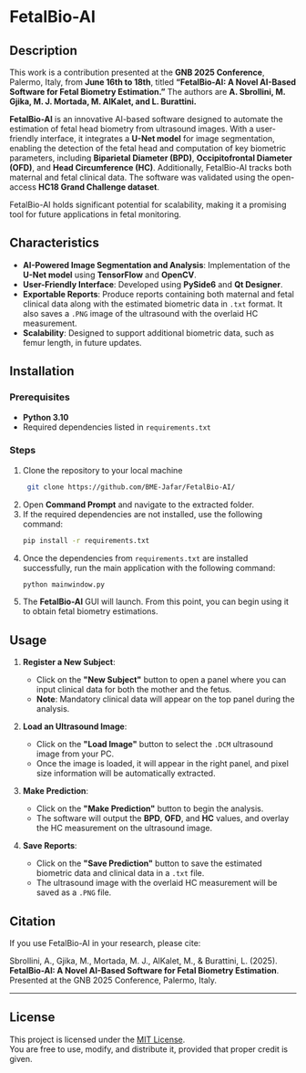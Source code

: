 # FetalBio-AI

## Description

This work is a contribution presented at the **GNB 2025 Conference**, Palermo, Italy, from **June 16th to 18th**, titled **“FetalBio-AI: A Novel AI-Based Software for Fetal Biometry Estimation.”** The authors are **A. Sbrollini, M. Gjika, M. J. Mortada, M. AlKalet, and L. Burattini.**

**FetalBio-AI** is an innovative AI-based software designed to automate the estimation of fetal head biometry from ultrasound images. With a user-friendly interface, it integrates a **U-Net model** for image segmentation, enabling the detection of the fetal head and computation of key biometric parameters, including **Biparietal Diameter (BPD)**, **Occipitofrontal Diameter (OFD)**, and **Head Circumference (HC)**. Additionally, FetalBio-AI tracks both maternal and fetal clinical data. The software was validated using the open-access **HC18 Grand Challenge dataset**.

FetalBio-AI holds significant potential for scalability, making it a promising tool for future applications in fetal monitoring.

## Characteristics

- **AI-Powered Image Segmentation and Analysis**: Implementation of the **U-Net model** using **TensorFlow** and **OpenCV**.
- **User-Friendly Interface**: Developed using **PySide6** and **Qt Designer**.
- **Exportable Reports**: Produce reports containing both maternal and fetal clinical data along with the estimated biometric data in `.txt` format. It also saves a `.PNG` image of the ultrasound with the overlaid HC measurement.
- **Scalability**: Designed to support additional biometric data, such as femur length, in future updates.

## Installation

### Prerequisites

- **Python 3.10**
- Required dependencies listed in `requirements.txt`

### Steps

1. Clone the repository to your local machine 
    ```sh
     git clone https://github.com/BME-Jafar/FetalBio-AI/
    ```
2. Open **Command Prompt** and navigate to the extracted folder.
3. If the required dependencies are not installed, use the following command:
    ```sh
    pip install -r requirements.txt
    ```
4. Once the dependencies from `requirements.txt` are installed successfully, run the main application with the following command:
    ```sh
    python mainwindow.py
    ```
5. The **FetalBio-AI** GUI will launch. From this point, you can begin using it to obtain fetal biometry estimations.

## Usage

1. **Register a New Subject**:
   - Click on the **"New Subject"** button to open a panel where you can input clinical data for both the mother and the fetus.
   - **Note**: Mandatory clinical data will appear on the top panel during the analysis.

2. **Load an Ultrasound Image**:
   - Click on the **"Load Image"** button to select the `.DCM` ultrasound image from your PC.
   - Once the image is loaded, it will appear in the right panel, and pixel size information will be automatically extracted.

3. **Make Prediction**:
   - Click on the **"Make Prediction"** button to begin the analysis.
   - The software will output the **BPD**, **OFD**, and **HC** values, and overlay the HC measurement on the ultrasound image.

4. **Save Reports**:
   - Click on the **"Save Prediction"** button to save the estimated biometric data and clinical data in a `.txt` file.
   - The ultrasound image with the overlaid HC measurement will be saved as a `.PNG` file.
## Citation

If you use FetalBio-AI in your research, please cite:

Sbrollini, A., Gjika, M., Mortada, M. J., AlKalet, M., & Burattini, L. (2025).  
**FetalBio-AI: A Novel AI-Based Software for Fetal Biometry Estimation**.  
Presented at the GNB 2025 Conference, Palermo, Italy.

---

## License

This project is licensed under the [MIT License](LICENSE).  
You are free to use, modify, and distribute it, provided that proper credit is given.
